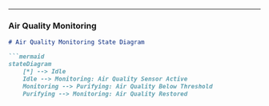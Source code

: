 
---

### **Air Quality Monitoring**
```markdown
# Air Quality Monitoring State Diagram

```mermaid
stateDiagram
    [*] --> Idle
    Idle --> Monitoring: Air Quality Sensor Active
    Monitoring --> Purifying: Air Quality Below Threshold
    Purifying --> Monitoring: Air Quality Restored
